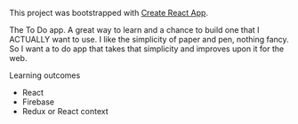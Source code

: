 This project was bootstrapped with [Create React App](https://github.com/facebookincubator/create-react-app).

The To Do app. A great way to learn and a chance to build one that I ACTUALLY want to use. I like the simplicity of paper and pen, nothing fancy. So I want a to do app that takes that simplicity and improves upon it for the web.


Learning outcomes
 - React
 - Firebase
 - Redux or React context
